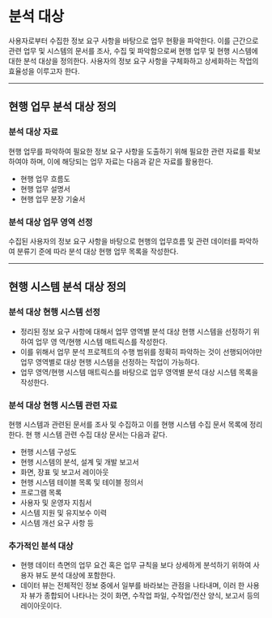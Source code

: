 # 분석 대상
사용자로부터 수집한 정보 요구 사항을 바탕으로 업무 현황을 파악한다. 이를 근간으로 관련 업무 및 시스템의 문서를 조사, 수집 및 파악함으로써 현행 업무 및 현행 시스템에 대한 분석 대상을 정의한다. 사용자의 정보 요구 사항을 구체화하고 상세화하는 작업의 효율성을 이루고자 한다.

---

## 현행 업무 분석 대상 정의
### 분석 대상 자료
현행 업무를 파악하여 필요한 정보 요구 사항을 도출하기 위해 필요한 관련 자료를 확보하여야 하며, 이에 해당되는 업무 자료는 다음과 같은 자료를 활용한다.
- 현행 업무 흐름도
- 현행 업무 설명서
- 현행 업무 분장 기술서

### 분석 대상 업무 영역 선정
수집된 사용자의 정보 요구 사항을 바탕으로 현행의 업무흐름 및 관련 데이터를 파악하여 분류기 준에 따라 분석 대상 현행 업무 목록을 작성한다.

---

## 현행 시스템 분석 대상 정의
### 분석 대상 현행 시스템 선정
- 정리된 정보 요구 사항에 대해서 업무 영역별 분석 대상 현행 시스템을 선정하기 위하여 업무 영 역/현행 시스템 매트릭스를 작성한다.
- 이를 위해서 업무 분석 프로젝트의 수행 범위를 정확히 파악하는 것이 선행되어야만 업무 영역별로 대상 현행 시스템을 선정하는 작업이 가능하다.
- 업무 영역/현행 시스템 매트릭스를 바탕으로 업무 영역별 분석 대상 시스템 목록을 작성한다.

### 분석 대상 현행 시스템 관련 자료
현행 시스템과 관련된 문서를 조사 및 수집하고 이를 현행 시스템 수집 문서 목록에 정리한다. 현 행 시스템 관련 수집 대상 문서는 다음과 같다.
- 현행 시스템 구성도
- 현행 시스템의 분석, 설계 및 개발 보고서
- 화면, 장표 및 보고서 레이아웃
- 현행 시스템 테이블 목록 및 테이블 정의서
- 프로그램 목록
- 사용자 및 운영자 지침서
- 시스템 지원 및 유지보수 이력
- 시스템 개선 요구 사항 등

### 추가적인 분석 대상
- 현행 데이터 측면의 업무 요건 혹은 업무 규칙을 보다 상세하게 분석하기 위하여 사용자 뷰도 분석 대상에 포함한다.
- 데이터 뷰는 전체적인 정보 중에서 일부를 바라보는 관점을 나타내며, 이러 한 사용 자 뷰가 종합되어 나타나는 것이 화면, 수작업 파일, 수작업/전산 양식, 보고서 등의 레이아웃이다.


